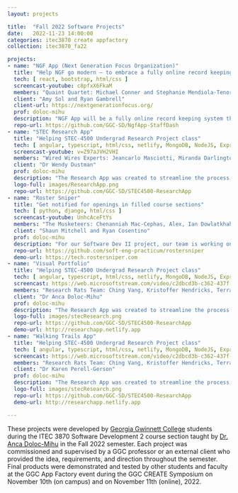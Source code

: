 ```yaml
---
layout: projects

title:  "Fall 2022 Software Projects"
date:   2022-11-23 14:00:00
categories: itec3870 create appfactory
collection: itec3870_fa22

projects:
- name: "NGF App (Next Generation Focus Organization)"
  title: "Help NGF go modern – to embrace a fully online record keeping system for students, families, volunteers and staff"
  tech: [ react, bootstrap, html/css ]
  screencast-youtube: c8pfxX6FkaM
  members: "Quaint Quartet: Michael Conner and Stephanie Mendiola-Tenorio" 
  client: "Amy Sol and Ryan Gambrell"
  client-url: https://nextgenerationfocus.org/
  prof: doloc-mihu
  description: "NGF App will be a fully online record keeping system that will enable the many students, families, volunteers, part-time employees, and board members to have access through the web. This will allow individuals, via an account system, to add and update their own records, as well as give administrators the ability to manage the records of everyone in the system."
  repo-url: https://github.com/GGC-SD/NgfApp-StaffDash
- name: "STEC Research App"
  title: "Helping STEC-4500 Undergrad Research Project class"
  tech: [ angular, typescript, html/css, netlify, MongoDB, NodeJS, Express, bootstrap ]
  screencast-youtube: v=Z97aJVH2VHI
  members: "Wired Wires Experts: Jeancarlo Masciotti, Miranda Darlington, Andres Almaraz, Jafet Leon-Perez" 
  client: "Dr Wendy Dustman"
  prof: doloc-mihu
  description: "The Research App was created to streamline the process of assisting students, faculty, and the STEC Coordinator with applying for the STEC-4500 Undergrad Research Project class."
  logo-full: images/ResearchApp.png
  repo-url: https://github.com/GGC-SD/STEC4500-ResearchApp
- name: "Roster Sniper"
  title: "Get notified for openings in filled course sections"
  tech: [ python, django, html/css ]
  screencast-youtube: UnhcAceFtYs
  members: "The Musketeers: Chenanniah Mac-Cephas, Alex, Ian Dowlatkhah, Justin Sandman" 
  client: "Shaun Mitchell and Ryan Cosentino"
  prof: doloc-mihu
  description: "For our Software Dev II project, our team is working on the Roster Sniper website. The purpose of this site is to assist students in finding and getting a spot in classes that they want and that best suit their needs, and the end goal is to help remove some of the stress that students have when picking courses. Traditionally, students would have to constantly check back on the course registration website if a class they want or need has any open spots. However, with Roster Sniper, students can now simply select classes that to “watch,” and they will be notified as soon as a spot opens up in that section."
  repo-url: https://github.com/soft-eng-practicum/rostersniper
  demo-url: https://tech.rostersniper.com
- name: "Visual Portfolio"
  title: "Helping STEC-4500 Undergrad Research Project class"
  tech: [ angular, typescript, html/css, netlify, MongoDB, NodeJS, Express, bootstrap ]
  screencast: https://web.microsoftstream.com/video/c2dbcd3b-c362-437f-9081-673c06fa993c
  members: "Research Rats Team: Ching Vang, Kristoffer Hendricks, Terrance Perry" 
  client: "Dr Anca Doloc-Mihu"
  prof: doloc-mihu
  description: "The Research App was created to streamline the process of assisting students, faculty, and the STEC Coordinator with applying for the STEC-4500 Undergrad Research Project class."
  logo-full: images/stecResearch.png
  repo-url: https://github.com/GGC-SD/STEC4500-ResearchApp
  demo-url: http://researchapp.netlify.app
- name: "Walking Trails App"
  title: "Helping STEC-4500 Undergrad Research Project class"
  tech: [ angular, typescript, html/css, netlify, MongoDB, NodeJS, Express, bootstrap ]
  screencast: https://web.microsoftstream.com/video/c2dbcd3b-c362-437f-9081-673c06fa993c
  members: "Research Rats Team: Ching Vang, Kristoffer Hendricks, Terrance Perry" 
  client: "Dr Karen Perell-Gerson"
  prof: doloc-mihu
  description: "The Research App was created to streamline the process of assisting students, faculty, and the STEC Coordinator with applying for the STEC-4500 Undergrad Research Project class."
  logo-full: images/stecResearch.png
  repo-url: https://github.com/GGC-SD/STEC4500-ResearchApp
  demo-url: http://researchapp.netlify.app

---
```


These projects were developed by [Georgia Gwinnett College][ggc] students during the ITEC 3870 Software Development 2 course section taught by [Dr. Anca Doloc-Mihu][doloc-ggc] in the Fall 2022 semester. Each
project was commissioned and supervised by a GGC professor or an external client who provided the idea, requirements, and direction throughout the semester. Final products were demonstrated and tested
by other students and faculty at the GGC App Factory event during the GGC CREATE Symposium on November 10th (on campus) and on November 11th (online), 2022.
	
[ggc]:		http://www.ggc.edu
[gunay-ggc]: 	http://www.ggc.edu/about-ggc/directory/cengiz-gunay
[doloc-ggc]: 	http://www.ggc.edu/about-ggc/directory/anca-doloc-mihu

